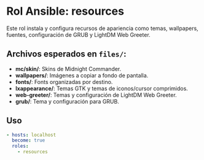 # Rol Ansible: resources

Este rol instala y configura recursos de apariencia como temas, wallpapers, fuentes, configuración de GRUB y LightDM Web Greeter.

## Archivos esperados en `files/`:

- **mc/skin/**: Skins de Midnight Commander.
- **wallpapers/**: Imágenes a copiar a fondo de pantalla.
- **fonts/**: Fonts organizadas por destino.
- **lxappearance/**: Temas GTK y temas de iconos/cursor comprimidos.
- **web-greeter/**: Temas y configuración de LightDM Web Greeter.
- **grub/**: Tema y configuración para GRUB.

## Uso

```yaml
- hosts: localhost
  become: true
  roles:
    - resources
